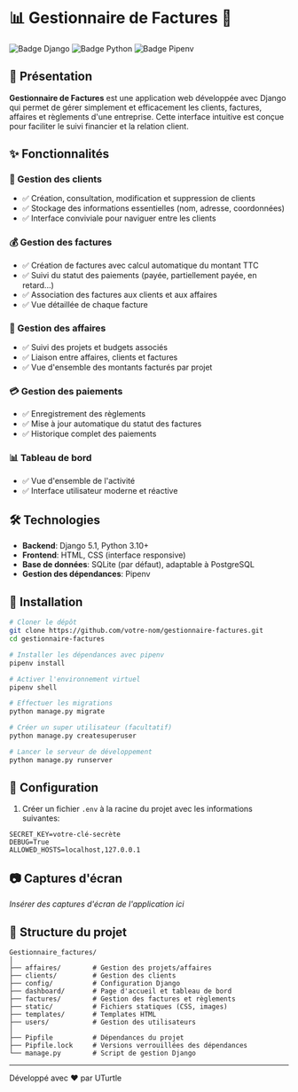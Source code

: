 # 📊 Gestionnaire de Factures 💼

![Badge Django](https://img.shields.io/badge/Django-5.1-green?style=for-the-badge&logo=django&logoColor=white)
![Badge Python](https://img.shields.io/badge/Python-3.10+-blue?style=for-the-badge&logo=python&logoColor=white)
![Badge Pipenv](https://img.shields.io/badge/Pipenv-Gestion_Dépendances-orange?style=for-the-badge&logo=python&logoColor=white)

## 🌟 Présentation

**Gestionnaire de Factures** est une application web développée avec Django qui permet de gérer simplement et efficacement les clients, factures, affaires et règlements d'une entreprise. Cette interface intuitive est conçue pour faciliter le suivi financier et la relation client.

## ✨ Fonctionnalités

### 👥 Gestion des clients
- ✅ Création, consultation, modification et suppression de clients
- ✅ Stockage des informations essentielles (nom, adresse, coordonnées)
- ✅ Interface conviviale pour naviguer entre les clients

### 💰 Gestion des factures
- ✅ Création de factures avec calcul automatique du montant TTC
- ✅ Suivi du statut des paiements (payée, partiellement payée, en retard...)
- ✅ Association des factures aux clients et aux affaires
- ✅ Vue détaillée de chaque facture

### 📁 Gestion des affaires
- ✅ Suivi des projets et budgets associés
- ✅ Liaison entre affaires, clients et factures
- ✅ Vue d'ensemble des montants facturés par projet

### 💳 Gestion des paiements
- ✅ Enregistrement des règlements
- ✅ Mise à jour automatique du statut des factures
- ✅ Historique complet des paiements

### 📊 Tableau de bord
- ✅ Vue d'ensemble de l'activité
- ✅ Interface utilisateur moderne et réactive

## 🛠️ Technologies

- **Backend**: Django 5.1, Python 3.10+
- **Frontend**: HTML, CSS (interface responsive)
- **Base de données**: SQLite (par défaut), adaptable à PostgreSQL
- **Gestion des dépendances**: Pipenv

## 🚀 Installation

```bash
# Cloner le dépôt
git clone https://github.com/votre-nom/gestionnaire-factures.git
cd gestionnaire-factures

# Installer les dépendances avec pipenv
pipenv install

# Activer l'environnement virtuel
pipenv shell

# Effectuer les migrations
python manage.py migrate

# Créer un super utilisateur (facultatif)
python manage.py createsuperuser

# Lancer le serveur de développement
python manage.py runserver
```

## 🔧 Configuration

1. Créer un fichier `.env` à la racine du projet avec les informations suivantes:

```
SECRET_KEY=votre-clé-secrète
DEBUG=True
ALLOWED_HOSTS=localhost,127.0.0.1
```

## 📷 Captures d'écran

*Insérer des captures d'écran de l'application ici*

## 📝 Structure du projet

```
Gestionnaire_factures/
│
├── affaires/        # Gestion des projets/affaires
├── clients/         # Gestion des clients
├── config/          # Configuration Django
├── dashboard/       # Page d'accueil et tableau de bord
├── factures/        # Gestion des factures et règlements
├── static/          # Fichiers statiques (CSS, images)
├── templates/       # Templates HTML
├── users/           # Gestion des utilisateurs
│
├── Pipfile          # Dépendances du projet
├── Pipfile.lock     # Versions verrouillées des dépendances
└── manage.py        # Script de gestion Django
```

---

Développé avec ❤️ par UTurtle